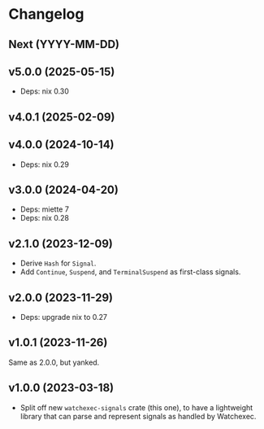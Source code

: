 # Changelog

## Next (YYYY-MM-DD)

## v5.0.0 (2025-05-15)

- Deps: nix 0.30

## v4.0.1 (2025-02-09)

## v4.0.0 (2024-10-14)

 - Deps: nix 0.29

## v3.0.0 (2024-04-20)

- Deps: miette 7
- Deps: nix 0.28

## v2.1.0 (2023-12-09)

- Derive `Hash` for `Signal`.
- Add `Continue`, `Suspend`, and `TerminalSuspend` as first-class signals.

## v2.0.0 (2023-11-29)

- Deps: upgrade nix to 0.27

## v1.0.1 (2023-11-26)

Same as 2.0.0, but yanked.

## v1.0.0 (2023-03-18)

- Split off new `watchexec-signals` crate (this one), to have a lightweight library that can parse
  and represent signals as handled by Watchexec.
